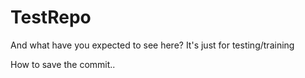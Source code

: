 # TestRepo

And what have you expected to see here? 
It's just for testing/training


How to save the commit..
